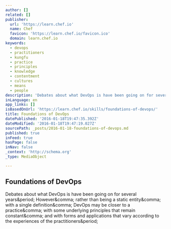 ```yaml
---
author: []
related: []
publisher:
  url: 'https://learn.chef.io'
  name: Chef
  favicon: 'https://learn.chef.io/favicon.ico'
  domain: learn.chef.io
keywords:
  - devops
  - practitioners
  - kungfu
  - practice
  - principles
  - knowledge
  - contentment
  - cultures
  - means
  - people
description: 'Debates about what DevOps is have been going on for several years. However, rather than being a static entity, with a single definition, DevOps may be closer to a practice, with some underlying principles that remain constant, and with forms and applications that vary according to the experiences of the practitioners.'
inLanguage: en
app_links: []
isBasedOnUrl: 'https://learn.chef.io/skills/foundations-of-devops/'
title: Foundations of DevOps
datePublished: '2016-01-18T19:47:35.392Z'
dateModified: '2016-01-18T19:47:19.027Z'
sourcePath: _posts/2016-01-18-foundations-of-devops.md
published: true
inFeed: true
hasPage: false
inNav: false
_context: 'http://schema.org'
_type: MediaObject

---
```

<article style=""><h1>Foundations of DevOps</h1><p>Debates about what DevOps is have been going on for several years&amp;period; However&amp;comma; rather than being a static entity&amp;comma; with a single definition&amp;comma; DevOps may be closer to a practice&amp;comma; with some underlying principles that remain constant&amp;comma; and with forms and applications that vary according to the experiences of the practitioners&amp;period;</p></article>